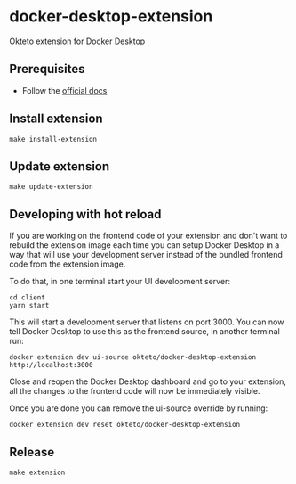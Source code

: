 # docker-desktop-extension

Okteto extension for Docker Desktop

## Prerequisites

- Follow the [official docs](https://docs.docker.com/desktop/extensions/#prerequisites)

## Install extension

```console
make install-extension
```

## Update extension

```console
make update-extension
```

## Developing with hot reload

If you are working on the frontend code of your extension and don't want to rebuild the extension image each time you can setup Docker Desktop in a way that will use your development server instead of the bundled frontend code from the extension image.

To do that, in one terminal start your UI development server:

```console
cd client
yarn start
```

This will start a development server that listens on port 3000. You can now tell Docker Desktop to use this as the frontend source, in another terminal run:

```console
docker extension dev ui-source okteto/docker-desktop-extension http://localhost:3000
```

Close and reopen the Docker Desktop dashboard and go to your extension, all the changes to the frontend code will now be immediately visible.

Once you are done you can remove the ui-source override by running:

```console
docker extension dev reset okteto/docker-desktop-extension
```

## Release

```console
make extension
```
